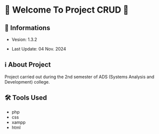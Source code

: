 # 🎉 Welcome To Project CRUD 🚀 

## 📢 Informations

- Vesion: 1.3.2

- Last Update: 04 Nov. 2024

## ℹ️ About Project

Project carried out during the 2nd semester of ADS (Systems Analysis and Development) college.

## 🛠️ Tools Used

- php
- css
- xampp
- html
